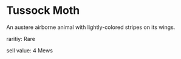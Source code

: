 # Tussock Moth

An austere airborne animal with lightly-colored stripes on its wings.

raritiy: Rare

sell value: 4 Mews
